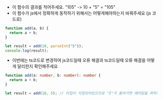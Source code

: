 - 이 함수의 결과를 적어주세요.
  "105" -> 10 + "5" = "105"
- 이 함수가 js에서 정확하게 동작하기 위해서는 어떻게해야하는지 바꿔주세요 (js 코드로)

```js
function add(a, b) {
  return a + b;
}

let result = add(10, parseInt("5"));
console.log(result);
```

- 이번에는 ts코드로 변경하여 js코드일때 오류 해결과 ts코드일때 오류 해결을 어떻게 달리한지 확인해주세요

```ts
function add(a: number, b: number): number {
  return a + b;
}

let result = add(10, 5); // 타입이 지정되어있으므로 "5"가 들어가면 에러임을 파악가능
```
